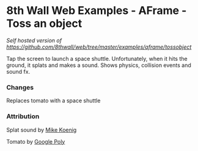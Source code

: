 # 8th Wall Web Examples - AFrame - Toss an object

_Self hosted version of https://github.com/8thwall/web/tree/master/examples/aframe/tossobject_



Tap the screen to launch a space shuttle. Unfortunately, when it hits the ground, it splats and makes a sound.
Shows physics, collision events and sound fx.

### Changes
Replaces tomato with a space shuttle

### Attribution

Splat sound by [Mike Koenig](http://soundbible.com/642-Splat.html)

Tomato by [Google Poly](https://poly.google.com/view/dmzbb8UisNv)